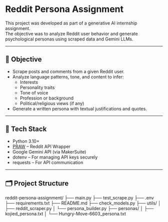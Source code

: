 # Reddit Persona Assignment

This project was developed as part of a generative AI internship assignment.  
The objective was to analyze Reddit user behavior and generate psychological personas using scraped data and Gemini LLMs.

---

## 🚀 Objective

- Scrape posts and comments from a given Reddit user.
- Analyze language patterns, tone, and content to infer:
  - Interests
  - Personality traits
  - Tone of voice
  - Profession or background
  - Political/religious views (if any)
- Generate a written persona with textual justifications and quotes.

---

## 🧠 Tech Stack

- Python 3.10+
- [PRAW](https://praw.readthedocs.io/en/stable/) – Reddit API Wrapper
- Google Gemini API (via MakerSuite)
- dotenv – For managing API keys securely
- requests – For API communication

---

## 🗂️ Project Structure

reddit-persona-assignment/
├── main.py
├── test_scrape.py
├── .env
├── requirements.txt
├── README.md
├── check_models.py
├── utils/
│ ├── reddit_scraper.py
│ └── persona_builder.py
├── personas/
│ ├── kojied_persona.txt
│ └── Hungry-Move-6603_persona.txt

